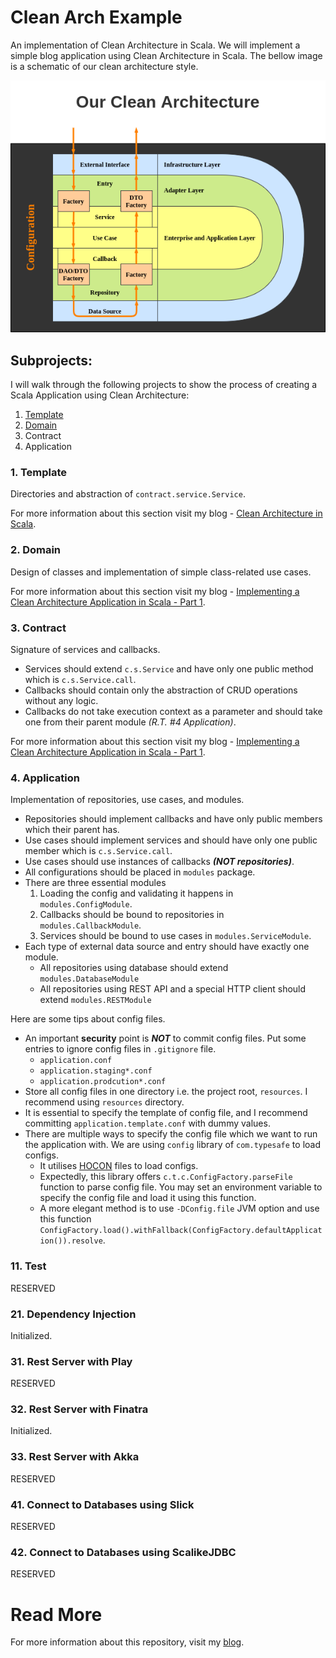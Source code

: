 # Clean Arch Example

An implementation of Clean Architecture in Scala. We will implement a simple blog application using Clean Architecture in Scala.
The bellow image is a schematic of our clean architecture style.

![Clean Architecture](./public/images/our_clean_architecture.png)

## Subprojects:

I will walk through the following projects to show the process of creating a Scala Application using Clean Architecture:

1. [Template](#template)
2. [Domain](#2-domain)
3. Contract
4. Application

### <a name="template"></a>1. Template

Directories and abstraction of `contract.service.Service`.

For more information about this section visit my blog - [Clean Architecture in Scala](https://saeiddadkhah.medium.com/clean-architecture-in-scala-41d1ab05a618).

### 2. Domain

Design of classes and implementation of simple class-related use cases.

For more information about this section visit my blog -
[Implementing a Clean Architecture Application in Scala - Part 1](https://saeiddadkhah.medium.com/implementing-a-clean-architecture-application-in-scala-part-1-1442f0438b03).

### 3. Contract

Signature of services and callbacks.

* Services should extend `c.s.Service` and have only one public method which is `c.s.Service.call`.
* Callbacks should contain only the abstraction of CRUD operations without any logic.
* Callbacks do not take execution context as a parameter and should take one from their parent module _(R.T. #4 Application)_.

For more information about this section visit my blog -
[Implementing a Clean Architecture Application in Scala - Part 1](https://saeiddadkhah.medium.com/implementing-a-clean-architecture-application-in-scala-part-1-1442f0438b03).

### 4. Application

Implementation of repositories, use cases, and modules.

* Repositories should implement callbacks and have only public members which their parent has.
* Use cases should implement services and should have only one public member which is `c.s.Service.call`.
* Use cases should use instances of callbacks **_(NOT repositories)_**.
* All configurations should be placed in `modules` package.
* There are three essential modules
    1. Loading the config and validating it happens in `modules.ConfigModule`.
    1. Callbacks should be bound to repositories in `modules.CallbackModule`.
    1. Services should be bound to use cases in `modules.ServiceModule`.
* Each type of external data source and entry should have exactly one module.
    * All repositories using database should extend `modules.DatabaseModule`
    * All repositories using REST API and a special HTTP client should extend `modules.RESTModule`

Here are some tips about config files.
* An important **security** point is **_NOT_** to commit config files.
Put some entries to ignore config files in `.gitignore` file.
    * `application.conf`
    * `application.staging*.conf`
    * `application.prodcution*.conf`
* Store all config files in one directory i.e. the project root, `resources`.
I recommend using `resources` directory.
* It is essential to specify the template of config file, and I recommend committing `application.template.conf` with dummy values.
* There are multiple ways to specify the config file which we want to run the application with.
We are using `config` library of `com.typesafe` to load configs.
    * It utilises [HOCON](https://github.com/lightbend/config/blob/main/HOCON.md) files to load configs.
    * Expectedly, this library offers `c.t.c.ConfigFactory.parseFile` function to parse config file.
    You may set an environment variable to specify the config file and load it using this function.
    * A more elegant method is to use `-DConfig.file` JVM option and use this function
    `ConfigFactory.load().withFallback(ConfigFactory.defaultApplication()).resolve`.

### 11. Test

RESERVED

### 21. Dependency Injection

Initialized.

### 31. Rest Server with Play

RESERVED

### 32. Rest Server with Finatra

Initialized.

### 33. Rest Server with Akka

RESERVED

### 41. Connect to Databases using Slick

RESERVED

### 42. Connect to Databases using ScalikeJDBC

RESERVED

# Read More
For more information about this repository, visit my [blog](https://saeiddadkhah.medium.com/).
